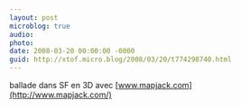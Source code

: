 ```yaml
---
layout: post
microblog: true
audio: 
photo: 
date: 2008-03-20 00:00:00 -0000
guid: http://xtof.micro.blog/2008/03/20/t774298740.html
---
```

ballade dans SF en 3D avec [www.mapjack.com](http://www.mapjack.com/)
